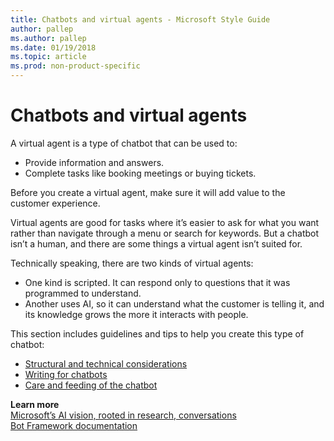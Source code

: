 ```yaml
---
title: Chatbots and virtual agents - Microsoft Style Guide
author: pallep
ms.author: pallep
ms.date: 01/19/2018
ms.topic: article
ms.prod: non-product-specific
---
```


# Chatbots and virtual agents

A virtual agent is a type of chatbot that can be used to:

- Provide information and answers. 
- Complete tasks like booking meetings or buying tickets.

Before you create a virtual agent, make sure it will add value to the customer experience. 

Virtual agents are good for tasks where it’s easier to ask for what you want rather than navigate through a menu 
or search for keywords. But a chatbot isn’t a human, and there are some things a virtual agent isn’t suited for. 

Technically speaking, there are two kinds of virtual agents: 

- One kind is scripted. It can respond only to questions that it was programmed to understand. 
- Another uses AI, so it can understand what the customer is telling it, and its knowledge grows the more it interacts with people. 

This section includes guidelines and tips to help you create this type of chatbot:

- [Structural and technical considerations](/style-guide/chatbots-virtual-agents/structural-technical-considerations)
- [Writing for chatbots](/style-guide/chatbots-virtual-agents/writing-chatbots)
- [Care and feeding of the chatbot](/style-guide/chatbots-virtual-agents/care-feeding-chatbot)

**Learn more**  
[Microsoft’s AI vision, rooted in research, conversations](https://news.microsoft.com/features/microsofts-ai-vision-rooted-in-research-conversations/#yAYKtrYjvRHKCYmc.97)  
[Bot Framework documentation](https://docs.microsoft.com/en-us/bot-framework/) 
